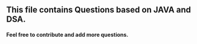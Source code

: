 ## This file contains Questions based on JAVA and DSA.
#### Feel free to contribute and add more questions.
